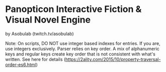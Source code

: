 # Panopticon Interactive Fiction & Visual Novel Engine

by Asobulab (twitch.tv/asobulab)

Note: On scripts, DO NOT use integer based indexes for entries. If you are, use integers exclusively. Parser relies on key order. A mix of alphanumeric keys and regular keys create key order that is not consistent with what's written. See here for details (https://2ality.com/2015/10/property-traversal-order-es6.html)